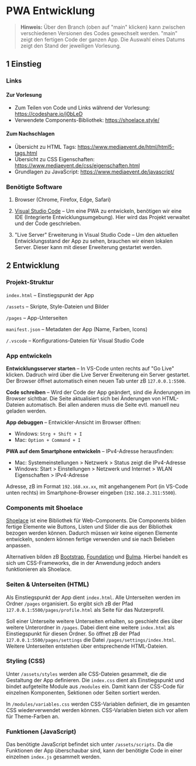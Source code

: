 # PWA Entwicklung

> **Hinweis:** Über den Branch (oben auf "main" klicken) kann zwischen verschiedenen Versionen des Codes gewechselt werden. "main" zeigt den fertigen Code der ganzen App. Die Auswahl eines Datums zeigt den Stand der jeweiligen Vorlesung.

## 1 Einstieg

### Links

#### Zur Vorlesung

- Zum Teilen von Code und Links während der Vorlesung: https://codeshare.io/j0bLeD
- Verwendete Components-Bibliothek: https://shoelace.style/

#### Zum Nachschlagen

- Übersicht zu HTML Tags: https://www.mediaevent.de/html/html5-tags.html
- Übersicht zu CSS Eigenschaften: https://www.mediaevent.de/css/eigenschaften.html
- Grundlagen zu JavaScript: https://www.mediaevent.de/javascript/

### Benötigte Software

1. Browser (Chrome, Firefox, Edge, Safari)

2. [Visual Studio Code](https://code.visualstudio.com/) – Um eine PWA zu entwickeln, benötigen wir eine IDE (Integrierte Entwicklungsumgebung). Hier wird das Projekt verwaltet und der Code geschrieben.

3. "Live Server" Erweiterung in Visual Studio Code – Um den aktuellen Entwicklungsstand der App zu sehen, brauchen wir einen lokalen Server. Dieser kann mit dieser Erweiterung gestartet werden.

## 2 Entwicklung

### Projekt-Struktur

`index.html` – Einstiegspunkt der App

`/assets` – Skripte, Style-Dateien und Bilder

`/pages` – App-Unterseiten

`manifest.json` – Metadaten der App (Name, Farben, Icons)

`/.vscode` – Konfigurations-Dateien für Visual Studio Code

### App entwickeln

**Entwicklungsserver starten** – In VS-Code unten rechts auf "Go Live" klicken. Dadruch wird über die Live Server Erweiterung ein Server gestartet. Der Browser öffnet automatisch einen neuen Tab unter zB `127.0.0.1:5500`.

**Code schreiben** – Wird der Code der App geändert, sind die Änderungen im Browser sichtbar. Die Seite aktualisiert sich bei Änderungen von HTML-Dateien automatisch. Bei allen anderen muss die Seite evtl. manuell neu geladen werden.

**App debuggen** – Entwickler-Ansicht im Browser öffnen:

- Windows: `Strg + Shift + I`
- Mac: `Option + Command + I`

**PWA auf dem Smartphone entwickeln** – IPv4-Adresse herausfinden:

- Mac: Systemeinstellungen > Netzwerk > Status zeigt die IPv4-Adresse
- Windows: Start > Einstellungen > Netzwerk und Internet > WLAN Eigenschaften > IPv4-Adresse

Adresse, zB im Format `192.168.xx.xx`, mit angehangenem Port (in VS-Code unten rechts) im Smartphone-Browser eingeben (`192.168.2.311:5500`).

### Components mit Shoelace

[Shoelace](https://shoelace.style/) ist eine Bibliothek für Web-Components. Die Components bilden fertige Elemente wie Buttons, Listen und Slider die aus der Bibliothek bezogen werden können. Dadurch müssen wir keine eigenen Elemente entwickeln, sondern können fertige verwenden und sie nach Belieben anpassen.

Alternativen bilden zB [Bootstrap](https://shoelace.style/), [Foundation](https://get.foundation/) und [Bulma](https://bulma.io/). Hierbei handelt es sich um CSS-Frameworks, die in der Anwendung jedoch anders funktionieren als Shoelace.

### Seiten & Unterseiten (HTML)

Als Einstiegspunkt der App dient `index.html`. Alle Unterseiten werden im Ordner `/pages` organisiert. So ergibt sich zB der Pfad `127.0.0.1:5500/pages/profile.html` als Seite für das Nutzerprofil. 

Soll einer Unterseite weitere Unterseiten erhalten, so geschieht dies über weitere Unterordner in `/pages`. Dabei dient eine weitere `index.html` als Einstiegspunkt für diesen Ordner. So öffnet zB der Pfad `127.0.0.1:5500/pages/settings` die Datei `/pages/settings/index.html`. Weitere Unterseiten entstehen über entsprechende HTML-Dateien.

### Styling (CSS)

Unter `/assets/styles` werden alle CSS-Dateien gesammelt, die die Gestaltung der App definieren. Die `index.css` dient als Einstiegspunkt und bindet aufgeteilte Module aus `/modules` ein. Damit kann der CSS-Code für einzelnen Komponenten, Sektionen oder Seiten sortiert werden.

In `/modules/variables.css` werden CSS-Variablen definiert, die im gesamten CSS wiederverwendet werden können. CSS-Variablen bieten sich vor allem für Theme-Farben an.

### Funktionen (JavaScript)

Das benötigte JavaScript befindet sich unter `/assets/scripts`. Da die Funktionen der App überschaubar sind, kann der benötigte Code in einer einzelnen `index.js` gesammelt werden.
